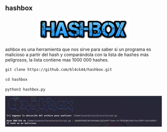 ## hashbox

<p align="center">
<img src="Logotipo.png" width="300px">
</p>

ashbox es una herramienta que nos sirve para saber si un programa es malicioso a partir del hash y comparándola con la lista de hashes más peligrosos, la lista contiene mas 1000 000 hashes.

```
git clone https://github.com/bl4ck44/hashbox.git

cd hashbox

python3 hashbox.py
```

<p align="center">
<img src="Img/hash.png">
</p>